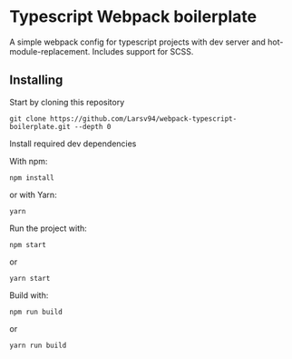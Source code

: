 # Typescript Webpack boilerplate

A simple webpack config for typescript projects with dev server and hot-module-replacement. Includes support for SCSS.

## Installing

Start by cloning this repository

```shell
git clone https://github.com/Larsv94/webpack-typescript-boilerplate.git --depth 0
```

Install required dev dependencies

With npm:

```shell
npm install
```

or with Yarn:

```shell
yarn
```

Run the project with:

```shell
npm start
```

or

```shell
yarn start
```

Build with:

```shell
npm run build
```

or

```shell
yarn run build
```